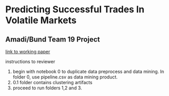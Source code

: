 # Predicting Successful Trades In Volatile Markets
## Amadi/Bund Team 19 Project
 [link to working paper]()

 instructions to reviewer
 1. begin with notebook 0 to duplicate data preprocess and data mining. In folder 0, use pipeline.csv as data mining product.
 2. 0.1 folder contains clustering artifacts
 3. proceed to run folders 1,2 and 3.
